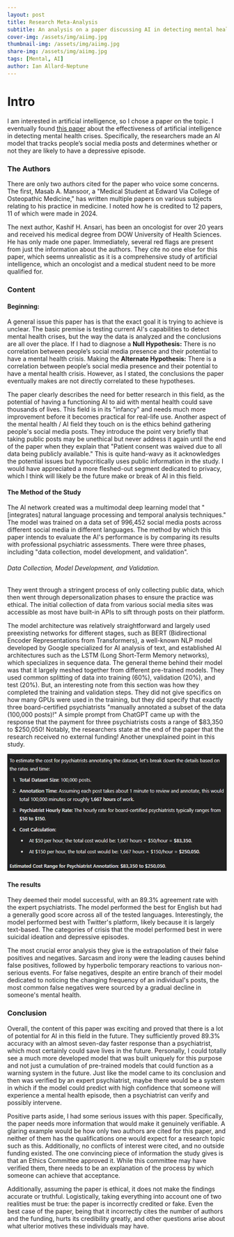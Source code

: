 ```yaml
---
layout: post
title: Research Meta-Analysis
subtitle: An analysis on a paper discussing AI in detecting mental health crises
cover-img: /assets/img/aiimg.jpg
thumbnail-img: /assets/img/aiimg.jpg
share-img: /assets/img/aiimg.jpg
tags: [Mental, AI]
author: Ian Allard-Neptune
---
```


# Intro

I am interested in artificial intelligence, so I chose a paper on the topic. I eventually found [this paper](https://www.mdpi.com/2075-4426/14/9/958)   about the effectiveness of artificial intelligence in detecting mental health crises. Specifically, the researchers made an AI model that tracks people’s social media posts and determines whether or not they are likely to have a depressive episode. 

### The Authors

There are only two authors cited for the paper who voice some concerns. The first, Masab A. Mansoor, a "Medical Student at Edward Via College of Osteopathic Medicine," has written multiple papers on various subjects relating to his practice in medicine. I noted how he is credited to 12 papers, 11 of which were made in 2024. 


The next author, Kashif H. Ansari, has been an oncologist for over 20 years and received his medical degree from DOW University of Health Sciences. He has only made one paper. Immediately, several red flags are present from just the information about the authors. They cite no one else for this paper, which seems unrealistic as it is a comprehensive study of artificial intelligence, which an oncologist and a medical student need to be more qualified for. 

### Content

#### Beginning:

A general issue this paper has is that the exact goal it is trying to achieve is unclear. The basic premise is testing current AI's capabilities to detect mental health crises, but the way the data is analyzed and the conclusions are all over the place. If I had to diagnose a **Null Hypothesis:** There is no correlation between people’s social media presence and their potential to have a mental health crisis. Making the **Alternate Hypothesis:** There is a correlation between people’s social media presence and their potential to have a mental health crisis. However, as I stated, the conclusions the paper eventually makes are not directly correlated to these hypotheses.

The paper clearly describes the need for better research in this field, as the potential of having a functioning AI to aid with mental health could save thousands of lives. This field is in its "infancy" and needs much more improvement before it becomes practical for real-life use. Another aspect of the mental health / AI field they touch on is the ethics behind gathering people's social media posts. They introduce the point very briefly that taking public posts may be unethical but never address it again until the end of the paper when they explain that "Patient consent was waived due to all data being publicly available." This is quite hand-wavy as it acknowledges the potential issues but hypocritically uses public information in the study. I would have appreciated a more fleshed-out segment dedicated to privacy, which I think will likely be the future make or break of AI in this field. 


#### The Method of the Study

The AI network created was a multimodal deep learning model that "[integrates] natural language processing and temporal analysis techniques." The model was trained on a data set of 996,452 social media posts across different social media in different languages. The method by which this paper intends to evaluate the AI's performance is by comparing its results with professional psychiatric assessments. There were three phases, including "data collection, model development, and validation".

###### Data Collection, Model Development, and Validation.


They went through a stringent process of only collecting public data, which then went through depersonalization phases to ensure the practice was ethical. The initial collection of data from various social media sites was accessible as most have built-in APIs to sift through posts on their platform.

The model architecture was relatively straightforward and largely used preexisting networks for different stages, such as BERT (Bidirectional Encoder Representations from Transformers), a well-known NLP model developed by Google specialized for AI analysis of text, and established AI architectures such as the LSTM (Long Short-Term Memory networks), which specializes in sequence data. The general theme behind their model was that it largely meshed together from different pre-trained models. They used common splitting of data into training (60%), validation (20%), and test (20%). But, an interesting note from this section was how they completed the training and validation steps. They did not give specifics on how many GPUs were used in the training, but they did specify that exactly three board-certified psychiatrists "manually annotated a subset of the data (100,000 posts)!" A simple prompt from ChatGPT came up with the response that the payment for three psychiatrists costs a range of $83,350 to $250,050! Notably, the researchers state at the end of the paper that the research received no external funding! Another unexplained point in this study.

![ChatGPT Psyciatrist Analysis:](/assets/img/realmetaanalysisdata.png)


#### The results

They deemed their model successful, with an 89.3% agreement rate with the expert psychiatrists. The model performed the best for English but had a generally good score across all of the tested languages. Interestingly, the model performed best with Twitter's platform, likely because it is largely text-based. The categories of crisis that the model performed best in were suicidal ideation and depressive episodes. 

The most crucial error analysis they give is the extrapolation of their false positives and negatives. Sarcasm and irony were the leading causes behind false positives, followed by hyperbolic temporary reactions to various non-serious events. For false negatives, despite an entire branch of their model dedicated to noticing the changing frequency of an individual's posts, the most common false negatives were sourced by a gradual decline in someone's mental health.


### Conclusion

Overall, the content of this paper was exciting and proved that there is a lot of potential for AI in this field in the future. They sufficiently proved 89.3% accuracy with an almost seven-day faster response than a psychiatrist, which most certainly could save lives in the future. Personally, I could totally see a much more developed model that was built uniquely for this purpose and not just a cumulation of pre-trained models that could function as a warning system in the future. Just like the model came to its conclusion and then was verified by an expert psychiatrist, maybe there would be a system in which if the model could predict with high confidence that someone will experience a mental health episode, then a psychiatrist can verify and possibly intervene.

Positive parts aside, I had some serious issues with this paper. Specifically, the paper needs more information that would make it genuinely verifiable. A glaring example would be how only two authors are cited for this paper, and neither of them has the qualifications one would expect for a research topic such as this. Additionally, no conflicts of interest were cited, and no outside funding existed. The one convincing piece of information the study gives is that an Ethics Committee approved it. While this committee may have verified them, there needs to be an explanation of the process by which someone can achieve that acceptance.

Additionally, assuming the paper is ethical, it does not make the findings accurate or truthful. Logistically, taking everything into account one of two realities must be true: the paper is incorrectly credited or fake. Even the best case of the paper, being that it incorrectly cites the number of authors and the funding, hurts its credibility greatly, and other questions arise about what ulterior motives these individuals may have.













